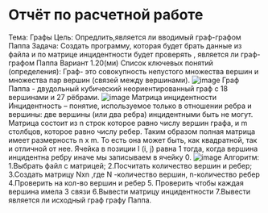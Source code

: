 # Отчёт по расчетной работе
Тема: Графы
Цель: Опредлить,является ли вводимый граф-графом Паппа
Задача: Создать программу, которая будет брать данные из файла и по матрице инцидентности будет проверять , является ли граф- графом Паппа
Вариант 1.20(ми)
Список ключевых понятий (определения):
Граф- это совокупность непустого множества вершин и множества пар вершин (связей между вершинами).
![image](https://github.com/iis-32170x/RPIIS/assets/144939284/6b61aa15-b391-4093-84d2-123a36590d10)
Граф Паппа -  двудольный кубический неориентированный граф с 18 вершинами и 27 рёбрами.
![image](https://github.com/iis-32170x/RPIIS/assets/144939284/82fa2460-ea8e-44bc-b274-81251795f114)
Матрица инцидентности
Инцидентность – понятие, используемое только в отношении ребра и вершины: две вершины (или два ребра) инцидентными быть не могут.
Матрица состоит из n строк которое равно числу вершин графа, и m столбцов, которое равно числу ребер. Таким образом полная матрица имеет размерность n x m. То есть она может быть, как квадратной, так и отличной от нее.
Ячейка в позиции I (i, j) равна 1 тогда, когда вершина инцидентна ребру иначе мы записываем в ячейку 0.
![image](https://github.com/iis-32170x/RPIIS/assets/144939284/feda6d75-b4d9-4775-a223-3b4b8d12223e)
Алгоритм:
1.Выбрать файл с матрицей;
2.Посчитать количество вершин и ребер;
3.Создать матрицу  Nхn ,где N -количество вершин, n-количество ребер
4.Проверить на кол-во вершин и ребер
5. Проверить чтобы каждая вершина имела 3 связи
6.Вывести матрицу инцидентности
7.Вывести является ли исходный граф графу Паппа. 





